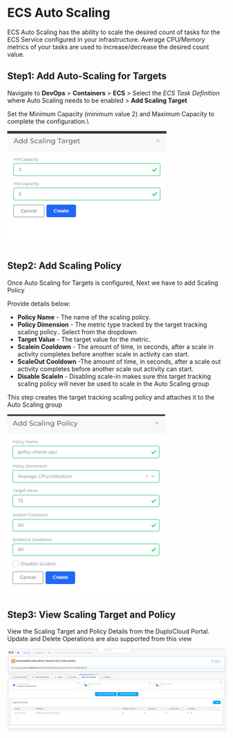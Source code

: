 # ECS Auto Scaling

ECS Auto Scaling has the ability to scale the desired count of tasks for the ECS Service configured in your infrastructure.  Average CPU/Memory metrics of your tasks are used to increase/decrease the desired count value.

## Step1: Add Auto-Scaling for Targets

Navigate to **DevOps** > **Containers** > **ECS** > Select the _ECS Task Definition_ where Auto Scaling needs to be enabled > **Add Scaling Target**

Set the Minimum Capacity (minimum value 2) and Maximum Capacity to complete the configuration.\


![](<../../../.gitbook/assets/image (24) (1).png>)

## Step2: Add Scaling Policy

Once Auto Scaling for Targets is configured, Next we have to add Scaling Policy

Provide details below:

* **Policy Name** - The name of the scaling policy.
* **Policy Dimension** - The metric type tracked by the target tracking scaling policy.. Select from the dropdown
* **Target Value** -  The target value for the metric.&#x20;
* **Scalein Cooldown** - The amount of time, in seconds, after a scale in activity completes before another scale in activity can start.
* **ScaleOut Cooldown** -The amount of time, in seconds, after a scale out activity completes before another scale out activity can start.
* **Disable ScaleIn** - Disabling scale-in makes sure this target tracking scaling policy will never be used to scale in the Auto Scaling group

This step creates the target tracking scaling policy and attaches it to the Auto Scaling group

![](<../../../.gitbook/assets/image (5) (3) (1).png>)



## Step3: View Scaling Target and Policy

View the Scaling Target and Policy Details from the DuploCloud Portal. Update and Delete Operations are also supported from this view



![](<../../../.gitbook/assets/image (23) (1).png>)
